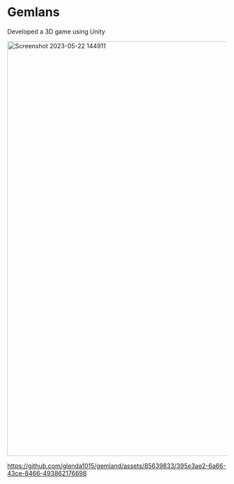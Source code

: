 # Gemlans
Developed a 3D game using Unity

<img width="950" alt="Screenshot 2023-05-22 144911" src="https://github.com/glenda1015/gemland/assets/85639833/206e5475-40ac-449f-89ac-d847812268f9">

https://github.com/glenda1015/gemland/assets/85639833/395e3ae2-6a66-43ce-8466-493862176698

